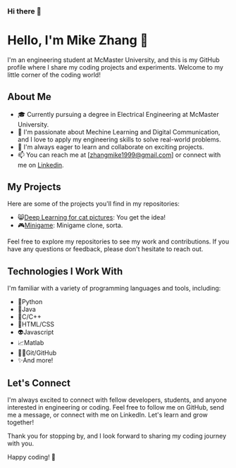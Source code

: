 ### Hi there 👋

# Hello, I'm Mike Zhang 👋

I'm an engineering student at McMaster University, and this is my GitHub profile where I share my coding projects and experiments. Welcome to my little corner of the coding world!

## About Me

- 🎓 Currently pursuing a degree in Electrical Engineering at McMaster University.
- 🌱 I'm passionate about Mechine Learning and Digital Communication, and I love to apply my engineering skills to solve real-world problems.
- 💼 I'm always eager to learn and collaborate on exciting projects.
- 📫 You can reach me at [zhangmike1999@gmail.com] or connect with me on [Linkedin](https://www.linkedin.com/in/yumingzhang1999?original_referer=https%3A%2F%2Fgithub.com%2F).

## My Projects

Here are some of the projects you'll find in my repositories:

- 😸[Deep Learning for cat pictures](https://github.com/fistfulofyen/Deep_Learning_For_Cat_Pictures.git): You get the idea!
- 🎮[Minigame](https://github.com/fistfulofyen/MiniGames.git): Minigame clone, sorta.

Feel free to explore my repositories to see my work and contributions. If you have any questions or feedback, please don't hesitate to reach out.

## Technologies I Work With

I'm familiar with a variety of programming languages and tools, including:

- 🐍Python
- 🍵Java
- 🥲C/C++
- 🎨HTML/CSS
- 👽Javascript
- 📈Matlab
- 👨‍💻Git/GitHub
- ✨And more!

## Let's Connect

I'm always excited to connect with fellow developers, students, and anyone interested in engineering or coding. Feel free to follow me on GitHub, send me a message, or connect with me on LinkedIn. Let's learn and grow together!

Thank you for stopping by, and I look forward to sharing my coding journey with you.

Happy coding! 🚀
